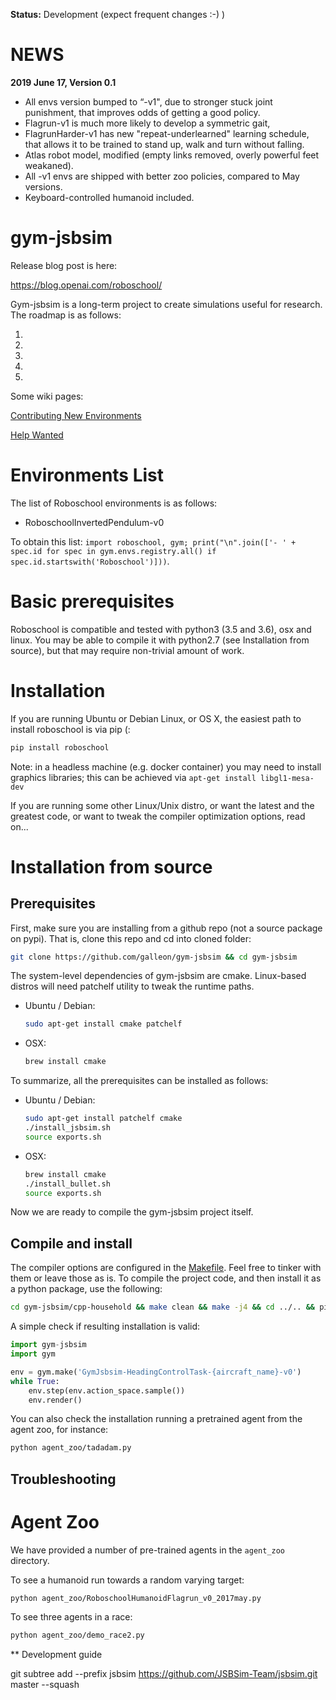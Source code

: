**Status:** Development (expect frequent changes :-) )


NEWS
====

**2019 June 17, Version 0.1**

* All envs version bumped to “-v1", due to stronger stuck joint punishment, that improves odds of getting a good policy.
* Flagrun-v1 is much more likely to develop a symmetric gait,
* FlagrunHarder-v1 has new "repeat-underlearned" learning schedule, that allows it to be trained to stand up, walk and turn without falling. 
* Atlas robot model, modified (empty links removed, overly powerful feet weakaned).
* All -v1 envs are shipped with better zoo policies, compared to May versions.
* Keyboard-controlled humanoid included.


gym-jsbsim
==========

Release blog post is here:

https://blog.openai.com/roboschool/


Gym-jsbsim is a long-term project to create simulations useful for research. The roadmap is as follows:

1. 
2. 
3. 
4. 
5. 


Some wiki pages:

[Contributing New Environments](https://github.com/galleon/gym-jsbsim/wiki/Contributing-New-Environments)

[Help Wanted](https://github.com/galleon/gym-jsbsim/wiki/Help-Wanted)



Environments List
=================

The list of Roboschool environments is as follows:

- RoboschoolInvertedPendulum-v0

To obtain this list: `import roboschool, gym; print("\n".join(['- ' + spec.id for spec in gym.envs.registry.all() if spec.id.startswith('Roboschool')]))`.


Basic prerequisites
===================
Roboschool is compatible and tested with python3 (3.5 and 3.6), osx and linux. You may be able to compile it with python2.7 (see Installation from source),
but that may require non-trivial amount of work. 

Installation
============

If you are running Ubuntu or Debian Linux, or OS X, the easiest path to install roboschool is via pip (:
```bash
pip install roboschool
```
Note: in a headless machine (e.g. docker container) you may need to install graphics libraries; this can be achieved via `apt-get install libgl1-mesa-dev`

If you are running some other Linux/Unix distro, or want the latest and the greatest code, or want to tweak the compiler optimization options, read on...

Installation from source
========================

Prerequisites
-------------
First, make sure you are installing from a github repo (not a source package on pypi). That is, clone this repo and cd into cloned folder:
```bash
git clone https://github.com/galleon/gym-jsbsim && cd gym-jsbsim
```

The system-level dependencies of gym-jsbsim are cmake.
Linux-based distros will need patchelf utility to tweak the runtime paths. 

- Ubuntu / Debian: 

    ```bash
    sudo apt-get install cmake patchelf
    ```

- OSX:
    
    ```bash
    brew install cmake
    ```

To summarize, all the prerequisites can be installed as follows:
- Ubuntu / Debian: 

    ```bash
    sudo apt-get install patchelf cmake
    ./install_jsbsim.sh
    source exports.sh
    ```

- OSX:
    
    ```bash
    brew install cmake
    ./install_bullet.sh
    source exports.sh
    ```
Now we are ready to compile the gym-jsbsim project itself.

Compile and install
-------------------
The compiler options are configured in the [Makefile](gym-jsbsim/cpp-household/Makefile). Feel free to tinker with them or leave those as is. To
compile the project code, and then install it as a python package, use the following:
```bash
cd gym-jsbsim/cpp-household && make clean && make -j4 && cd ../.. && pip install -e .
```

A simple check if resulting installation is valid:
```python
import gym-jsbsim
import gym

env = gym.make('GymJsbsim-HeadingControlTask-{aircraft_name}-v0')
while True:
    env.step(env.action_space.sample())
    env.render()
```
You can also check the installation running a pretrained agent from the agent zoo, for instance:
```bash
python agent_zoo/tadadam.py
```

Troubleshooting
---------------

Agent Zoo
=========

We have provided a number of pre-trained agents in the `agent_zoo` directory.

To see a humanoid run towards a random varying target:

```bash
python agent_zoo/RoboschoolHumanoidFlagrun_v0_2017may.py
```

To see three agents in a race:

```bash
python agent_zoo/demo_race2.py
```

** Development guide

git subtree add --prefix jsbsim https://github.com/JSBSim-Team/jsbsim.git master --squash 
